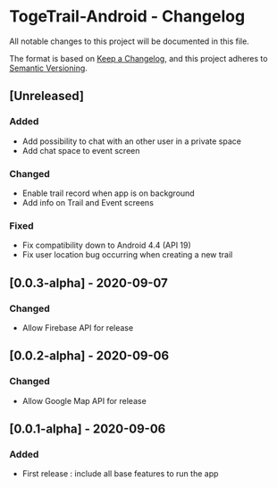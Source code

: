 # TogeTrail-Android - Changelog

All notable changes to this project will be documented in this file.

The format is based on [Keep a Changelog](https://keepachangelog.com/en/1.0.0/),
and this project adheres to [Semantic Versioning](https://semver.org/spec/v2.0.0.html).

## [Unreleased]
### Added
- Add possibility to chat with an other user in a private space
- Add chat space to event screen
### Changed
- Enable trail record when app is on background
- Add info on Trail and Event screens
### Fixed
- Fix compatibility down to Android 4.4 (API 19)
- Fix user location bug occurring when creating a new trail

## [0.0.3-alpha] - 2020-09-07
### Changed
- Allow Firebase API for release

## [0.0.2-alpha] - 2020-09-06
### Changed
- Allow Google Map API for release

## [0.0.1-alpha] - 2020-09-06
### Added
- First release : include all base features to run the app